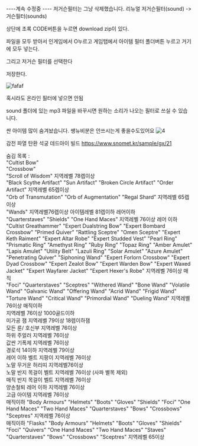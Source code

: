 ----계속 수정중 ----
저거슨필터는 그냥 삭제했습니다.
리뉴얼 저거슨필터(sound) -> 거슨필터(sounds)

상단에 초록 CODE버튼을 누르면 download zip이 있다.

파일을 모두 받아서 인게임에서 O누르고 게임탭에서 아이템 필터 폴더버튼 누르고 거기에 모두 넣는다.

그리고 저거슨 필터를 선택한다

저장한다.




![fafaf](https://github.com/user-attachments/assets/29f1c65f-8641-4378-85a7-a20856d87f78)





혹시라도 온라인 필터에 넣으면 안됨

sound 폴더에 있는 mp3 파일을 바꾸시면 원하는 소리가 나오는 필터로 쓰실 수 있습니다.



싼 아이템 많이 숨겨놨습니다. 쌩뉴비분은 안쓰시는게 좋을수도있어요
![4](https://github.com/user-attachments/assets/d59a8055-2e8b-4286-b4a3-c64293971a6f)



감전 파열 탄환 석궁 데드아이 빌드
https://www.snomet.kr/sample/gx/21





숨김 목록 : <br/>
"Cultist Bow" <br/>
"Crossbow" <br/>
"Scroll of Wisdom" 지역레벨 78렙이상<br/>
"Black Scythe Artifact" "Sun Artifact" "Broken Circle Artifact" "Order Artifact" 지역레벨 65렙이상<br/>
"Orb of Transmutation" "Orb of Augmentation" "Regal Shard"  지역레벨 65렙이상<br/>
"Wands" 지역레벨76렙이상 아이템레벨 81렙이하 레어이하<br/>
"Quarterstaves" "Shields" "One Hand Maces" 지역레벨 76이상 레어 이하 <br/>
"Cultist Greathammer" "Expert Dualstring Bow" "Expert Bombard Crossbow" "Primed Quiver" "Rattling Sceptre" "Omen Sceptre" "Expert Keth Raiment" "Expert Altar Robe" "Expert Studded Vest" "Pearl Ring" "Prismatic Ring" "Amethyst Ring" "Ruby Ring"  "Topaz Ring" "Amber Amulet" "Lapis Amulet" "Utility Belt" "Lazuli Ring" "Solar Amulet" "Azure Amulet" "Penetrating Quiver" "Siphoning Wand" "Expert Forlorn Crossbow" "Expert Dyad Crossbow" "Expert Zealot Bow" "Expert Warden Bow" "Expert Waxed Jacket" "Expert Wayfarer Jacket" "Expert Hexer's Robe" 지역레벨 76이상 매직<br/>
"Foci" "Quarterstaves" "Sceptres" "Withered Wand" "Bone Wand" "Volatile Wand" "Galvanic Wand" "Offering Wand" "Acrid Wand" "Frigid Wand" "Torture Wand" "Critical Wand" "Primordial Wand" "Dueling Wand" 지역레벨 76이상 매직이하<br/>
지역레벨 76이상 1000골드이하<br/>
미가공 잼 지역레벨 79이상 18렙이하잼<br/>
모든 룬/ 호신부 지역레벨 76이상 <br/>
하위 주얼러 지역레벨 76이상 <br/>
값싼 기폭제 지역레벨 76이상<br/>
경로석 14이하 지역레벨 79이상<br/>
레어 이하 벨트 지팡이 지역레벨 76이상<br/>
노말 무거운 허리띠 지역레벨76이상<br/>
노말 반지 목걸이 벨트 지역레벨 76이상 (사파 별목 제외)<br/>
매직 반지 목걸이 벨트 지역레벨 76이상<br/>
양손철퇴 레어 이하 지역레벨 76이상<br/>
고급 아이템 지역레벨 76이상<br/>
매직이하 "Body Armours" "Helmets" "Boots" "Gloves" "Shields" "Foci" "One Hand Maces" "Two Hand Maces" "Quarterstaves" "Bows" "Crossbows" "Sceptres" 지역레벨 76이상<br/>
매직이하 "Flasks" "Body Armours" "Helmets" "Boots" "Gloves" "Shields" "Foci" "Quivers" "One Hand Maces" "Two Hand Maces" "Staves" "Quarterstaves" "Bows" "Crossbows"  "Sceptres" 지역레벨 65이상<br/>

